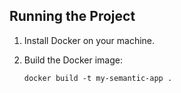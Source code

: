 ## Running the Project

1. Install Docker on your machine.

2. Build the Docker image:
   ```shell
   docker build -t my-semantic-app .

